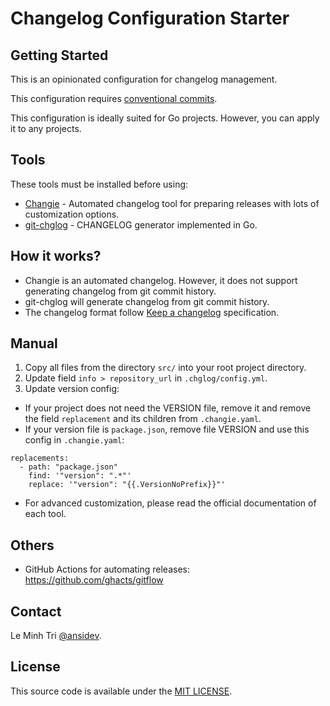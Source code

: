 # Changelog Configuration Starter

## Getting Started

This is an opinionated configuration for changelog management.

This configuration requires [conventional commits](https://www.conventionalcommits.org/).

This configuration is ideally suited for Go projects. However, you can apply it to any projects.

## Tools

These tools must be installed before using:

- [Changie](https://changie.dev/) - Automated changelog tool for preparing releases with lots of customization options.
- [git-chglog](https://github.com/git-chglog/git-chglog) - CHANGELOG generator implemented in Go.

## How it works?

- Changie is an automated changelog. However, it does not support generating changelog from git commit history.
- git-chglog will generate changelog from git commit history.
- The changelog format follow [Keep a changelog](https://keepachangelog.com/en/1.0.0/) specification.

## Manual

1. Copy all files from the directory `src/` into your root project directory.
2. Update field `info > repository_url` in `.chglog/config.yml`.
3. Update version config:

- If your project does not need the VERSION file, remove it and remove the field `replacement` and its children from
  `.changie.yaml`.
- If your version file is `package.json`, remove file VERSION and use this config in `.changie.yaml`:

```
replacements:
  - path: "package.json"
    find: '"version": ".*"'
    replace: '"version": "{{.VersionNoPrefix}}"'
```

- For advanced customization, please read the official documentation of each tool.

## Others

- GitHub Actions for automating releases: https://github.com/ghacts/gitflow

## Contact

Le Minh Tri [@ansidev](https://ansidev.xyz/about).

## License

This source code is available under the [MIT LICENSE](/LICENSE).
